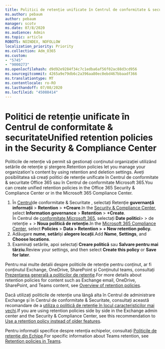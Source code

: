 ```yaml
---
title: Politici de retenție unificate în Centrul de conformitate & securitate
ms.author: pebaum
author: pebaum
manager: scotv
ms.date: 07/8/2020
ms.audience: Admin
ms.topic: article
ROBOTS: NOINDEX, NOFOLLOW
localization_priority: Priority
ms.collection: Adm_O365
ms.custom:
- "5745"
- "9000273"
ms.openlocfilehash: d9d92e9284f34c7c1edba6af56f02ac88d3cd956
ms.sourcegitcommit: 4265a9e79db6c2a396aa80ec0ebd467bbaadf366
ms.translationtype: MT
ms.contentlocale: ro-RO
ms.lasthandoff: 07/08/2020
ms.locfileid: "45088414"
---
```

# <a name="unified-retention-policies-in-the-security--compliance-center"></a><span data-ttu-id="774fc-102">Politici de retenție unificate în Centrul de conformitate & securitate</span><span class="sxs-lookup"><span data-stu-id="774fc-102">Unified retention policies in the Security & Compliance Center</span></span>

<span data-ttu-id="774fc-103">Politicile de retenție vă permit să gestionați conținutul organizației utilizând setările de retenție și ștergere.</span><span class="sxs-lookup"><span data-stu-id="774fc-103">Retention policies let you manage your organization's content by using retention and deletion settings.</span></span> <span data-ttu-id="774fc-104">Aveți posibilitatea să creați politici de retenție unificate în Centrul de conformitate & securitate Office 365 sau în Centrul de conformitate Microsoft 365.</span><span class="sxs-lookup"><span data-stu-id="774fc-104">You can create unified retention policies in the Office 365 Security & Compliance Center or in the Microsoft 365 Compliance Center.</span></span> 

1. <span data-ttu-id="774fc-105">În [Centrul](https://go.microsoft.com/fwlink/p/?linkid=2077143)de conformitate & Securitate , selectați Retenție **guvernanță informații**  >  **Retention**  >  **+Creare**.</span><span class="sxs-lookup"><span data-stu-id="774fc-105">In the [Security & Compliance Center](https://go.microsoft.com/fwlink/p/?linkid=2077143), select **Information governance** > **Retention** > **+Create**.</span></span> <br/>
    <span data-ttu-id="774fc-106">În Centrul de [conformitate Microsoft 365](https://go.microsoft.com/fwlink/p/?linkid=2077149), selectați **Date politici**> > de retenție +  >  **Noua politică de retenție.**</span><span class="sxs-lookup"><span data-stu-id="774fc-106">In the [Microsoft 365 Compliance Center](https://go.microsoft.com/fwlink/p/?linkid=2077149), select **Policies** > **Data > Retention > + New retention policy.**</span></span>
2. <span data-ttu-id="774fc-107">Adăugare **nume**, **setări**și **alegere locații**.</span><span class="sxs-lookup"><span data-stu-id="774fc-107">Add **Name**, **Settings**, and **Choose locations**.</span></span>
3. <span data-ttu-id="774fc-108">Examinați setările, apoi selectați **Creare politică** sau **Salvare pentru mai târziu**.</span><span class="sxs-lookup"><span data-stu-id="774fc-108">Review your settings, and then select **Create this policy** or **Save for later**.</span></span>  
      
<span data-ttu-id="774fc-109">Pentru mai multe detalii despre politicile de retenție pentru conținut, ar fi conținutul Exchange, OneDrive, SharePoint și Conținutul teams, consultați [Prezentarea generală a politicilor de retenție](https://go.microsoft.com/fwlink/?linkid=2127785).</span><span class="sxs-lookup"><span data-stu-id="774fc-109">For more details about retention policies for content such as Exchange email, OneDrive, SharePoint, and Teams content, see [Overview of retention policies](https://go.microsoft.com/fwlink/?linkid=2127785).</span></span>  
    
<span data-ttu-id="774fc-110">Dacă utilizați politicile de retenție una lângă alta în Centrul de administrare Exchange și în Centrul de conformitate & Securitate, consultați această recomandare de a [utiliza o politică de retenție în locul caracteristicilor mai vechi](https://docs.microsoft.com/microsoft-365/compliance/retention-policies?view=o365-worldwide#use-a-retention-policy-instead-of-older-features).</span><span class="sxs-lookup"><span data-stu-id="774fc-110">If you are using retention policies side by side in the Exchange admin center and the Security & Compliance Center, see this recommendation to [Use a retention policy instead of older features](https://docs.microsoft.com/microsoft-365/compliance/retention-policies?view=o365-worldwide#use-a-retention-policy-instead-of-older-features).</span></span>  
    
<span data-ttu-id="774fc-111">Pentru informații specifice despre retenția echipelor, consultați [Politicile de retenție din Echipe](https://docs.microsoft.com/microsoftteams/retention-policies).</span><span class="sxs-lookup"><span data-stu-id="774fc-111">For specific information about Teams retention, see [Retention policies in Teams](https://docs.microsoft.com/microsoftteams/retention-policies).</span></span>